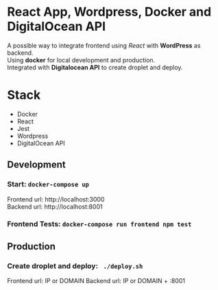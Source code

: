 # React App, Wordpress, Docker and DigitalOcean API 
A possible way to integrate frontend using *React* with **WordPress** as backend. \
Using **docker** for local development and production. \
Integrated with **Digitalocean API** to create droplet and deploy.

# Stack
- Docker
- React
- Jest
- Wordpress
- DigitalOcean API

## Development
### Start: `docker-compose up`
Frontend url: http://localhost:3000 \
Backend url: http://localhost:8001
### Frontend Tests: `docker-compose run frontend npm test`

## Production
### Create droplet and deploy: ` ./deploy.sh`
Frontend url: IP or DOMAIN
Backend url: IP or DOMAIN + :8001